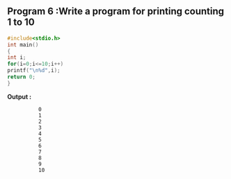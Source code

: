 ## Program 6 :Write a program for printing  counting 1 to 10
```C
#include<stdio.h>
int main()
{
int i;
for(i=0;i<=10;i++)
printf("\n%d",i);
return 0;
}
```
**Output :** 
```
          0
          1
          2
          3
          4
          5
          6
          7
          8
          9
          10
```          
          
           
           

